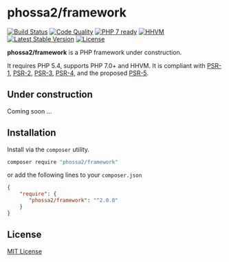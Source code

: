 # phossa2/framework
[![Build Status](https://travis-ci.org/phossa2/framework.svg?branch=master)](https://travis-ci.org/phossa2/framework)
[![Code Quality](https://scrutinizer-ci.com/g/phossa2/framework/badges/quality-score.png?b=master)](https://scrutinizer-ci.com/g/phossa2/framework/)
[![PHP 7 ready](http://php7ready.timesplinter.ch/phossa2/framework/master/badge.svg)](https://travis-ci.org/phossa2/framework)
[![HHVM](https://img.shields.io/hhvm/phossa2/framework.svg?style=flat)](http://hhvm.h4cc.de/package/phossa2/framework)
[![Latest Stable Version](https://img.shields.io/packagist/vpre/phossa2/framework.svg?style=flat)](https://packagist.org/packages/phossa2/framework)
[![License](https://poser.pugx.org/phossa2/framework/license)](http://mit-license.org/)

**phossa2/framework** is a PHP framework under construction.

It requires PHP 5.4, supports PHP 7.0+ and HHVM. It is compliant with [PSR-1][PSR-1],
[PSR-2][PSR-2], [PSR-3][PSR-3], [PSR-4][PSR-4], and the proposed [PSR-5][PSR-5].

[PSR-1]: http://www.php-fig.org/psr/psr-1/ "PSR-1: Basic Coding Standard"
[PSR-2]: http://www.php-fig.org/psr/psr-2/ "PSR-2: Coding Style Guide"
[PSR-3]: http://www.php-fig.org/psr/psr-3/ "PSR-3: Logger Interface"
[PSR-4]: http://www.php-fig.org/psr/psr-4/ "PSR-4: Autoloader"
[PSR-5]: https://github.com/phpDocumentor/fig-standards/blob/master/proposed/phpdoc.md "PSR-5: PHPDoc"

Under construction
---

Coming soon ...

Installation
---
Install via the `composer` utility.

```bash
composer require "phossa2/framework"
```

or add the following lines to your `composer.json`

```json
{
    "require": {
       "phossa2/framework": "^2.0.0"
    }
}
```

License
---

[MIT License](http://mit-license.org/)
